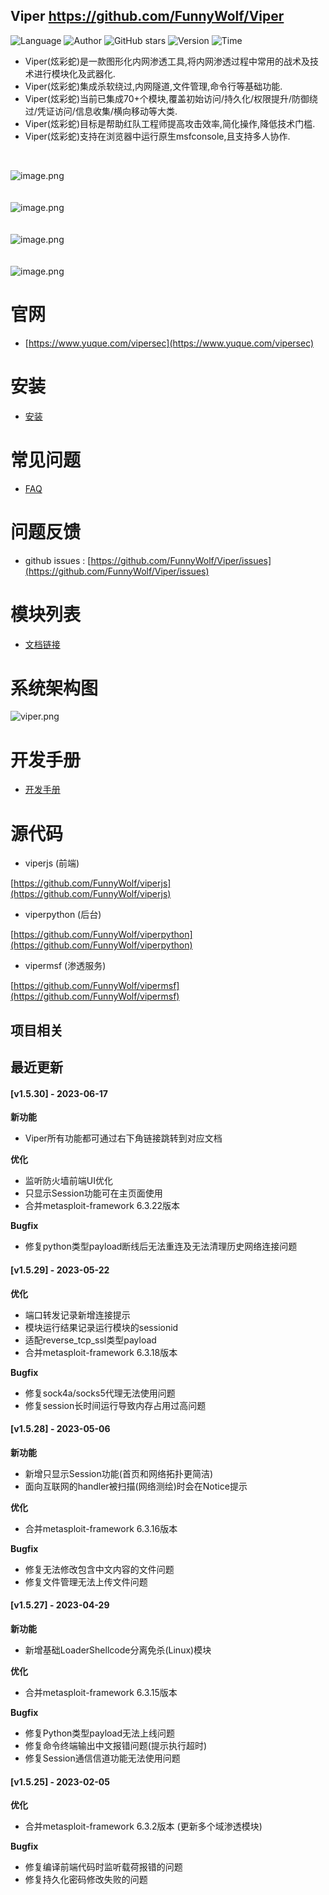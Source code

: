 ## Viper <https://github.com/FunnyWolf/Viper>
<!--auto_detail_badge_begin_0b490ffb61b26b45de3ea5d7dd8a582e-->
![Language](https://img.shields.io/badge/Language-JS/Python-blue)
![Author](https://img.shields.io/badge/Author-FunnyWolf-orange)
![GitHub stars](https://img.shields.io/github/stars/FunnyWolf/Viper.svg?style=flat&logo=github)
![Version](https://img.shields.io/badge/Version-V1.5.30-red)
![Time](https://img.shields.io/badge/Join-20210323-green)
<!--auto_detail_badge_end_fef74f2d7ea73fcc43ff78e05b1e7451-->


- Viper(炫彩蛇)是一款图形化内网渗透工具,将内网渗透过程中常用的战术及技术进行模块化及武器化.
- Viper(炫彩蛇)集成杀软绕过,内网隧道,文件管理,命令行等基础功能.
- Viper(炫彩蛇)当前已集成70+个模块,覆盖初始访问/持久化/权限提升/防御绕过/凭证访问/信息收集/横向移动等大类.
- Viper(炫彩蛇)目标是帮助红队工程师提高攻击效率,简化操作,降低技术门槛.
- Viper(炫彩蛇)支持在浏览器中运行原生msfconsole,且支持多人协作.

<br>

![image.png](https://cdn.nlark.com/yuque/0/2021/png/159259/1631687579184-a2603220-9009-4240-9709-76b503fe8174.png?x-oss-process=image%2Fresize%2Cw_1504%2Climit_0)
<br>
<br>
<br>
![image.png](https://cdn.nlark.com/yuque/0/2021/png/159259/1628573079014-871d0573-ef2a-4267-974b-1026d6ed2466.png?x-oss-process=image%2Fresize%2Cw_1504%2Climit_0)
<br>
<br>
<br>
![image.png](https://cdn.nlark.com/yuque/0/2020/png/159259/1609217703998-8bebe969-7a26-4f75-b2cb-6dca34a39951.png#align=left&display=inline&height=511&margin=%5Bobject%20Object%5D&name=image.png&originHeight=1022&originWidth=2028&size=191127&status=done&style=none&width=1014)
<br>
<br>
<br>
![image.png](https://cdn.nlark.com/yuque/0/2020/png/159259/1609217723155-f57417f1-2229-4386-888a-c8608449643c.png#align=left&display=inline&height=511&margin=%5Bobject%20Object%5D&name=image.png&originHeight=1022&originWidth=2028&size=296317&status=done&style=none&width=1014)
<br>

# 官网

- [https://www.yuque.com/vipersec](https://www.yuque.com/vipersec)

# 安装

- [安装](https://www.yuque.com/vipersec/help/olg1ua)

# 常见问题

- [FAQ](https://www.yuque.com/vipersec/faq)

# 问题反馈

- github issues : [https://github.com/FunnyWolf/Viper/issues](https://github.com/FunnyWolf/Viper/issues)

# 模块列表

- [文档链接](https://www.yuque.com/vipersec/module)

# 系统架构图
![viper.png](https://cdn.nlark.com/yuque/0/2021/png/159259/1627364231093-768d3b07-e044-4a2d-a3fa-e9ebd92a0828.png)

# 开发手册

- [开发手册](https://www.yuque.com/vipersec/code)

# 源代码

- viperjs (前端)

[https://github.com/FunnyWolf/viperjs](https://github.com/FunnyWolf/viperjs)

- viperpython (后台)

[https://github.com/FunnyWolf/viperpython](https://github.com/FunnyWolf/viperpython)

- vipermsf (渗透服务)

[https://github.com/FunnyWolf/vipermsf](https://github.com/FunnyWolf/vipermsf)

<!--auto_detail_active_begin_e1c6fb434b6f0baf6912c7a1934f772b-->
## 项目相关


## 最近更新

#### [v1.5.30] - 2023-06-17

**新功能**  
- Viper所有功能都可通过右下角链接跳转到对应文档  

**优化**  
- 监听防火墙前端UI优化  
- 只显示Session功能可在主页面使用  
- 合并metasploit-framework 6.3.22版本  

**Bugfix**  
- 修复python类型payload断线后无法重连及无法清理历史网络连接问题

#### [v1.5.29] - 2023-05-22

**优化**  
- 端口转发记录新增连接提示  
- 模块运行结果记录运行模块的sessionid  
- 适配reverse_tcp_ssl类型payload  
- 合并metasploit-framework 6.3.18版本  

**Bugfix**  
- 修复sock4a/socks5代理无法使用问题  
- 修复session长时间运行导致内存占用过高问题

#### [v1.5.28] - 2023-05-06

**新功能**  
- 新增只显示Session功能(首页和网络拓扑更简洁)  
- 面向互联网的handler被扫描(网络测绘)时会在Notice提示  

**优化**  
- 合并metasploit-framework 6.3.16版本  

**Bugfix**  
- 修复无法修改包含中文内容的文件问题  
- 修复文件管理无法上传文件问题

#### [v1.5.27] - 2023-04-29

**新功能**  
- 新增基础LoaderShellcode分离免杀(Linux)模块  

**优化**  
- 合并metasploit-framework 6.3.15版本

**Bugfix**  
- 修复Python类型payload无法上线问题
- 修复命令终端输出中文报错问题(提示执行超时)
- 修复Session通信信道功能无法使用问题

#### [v1.5.25] - 2023-02-05

**优化**  
- 合并metasploit-framework 6.3.2版本 (更新多个域渗透模块)  

**Bugfix**  
- 修复编译前端代码时监听载荷报错的问题  
- 修复持久化密码修改失败的问题

<!--auto_detail_active_end_f9cf7911015e9913b7e691a7a5878527-->
